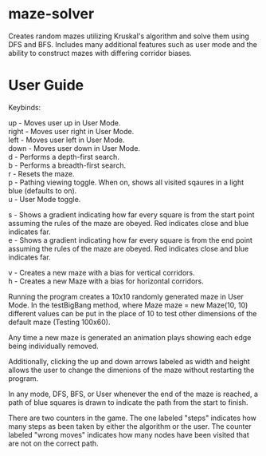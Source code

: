 # maze-solver
Creates random mazes utilizing Kruskal's algorithm and solve them using DFS and BFS. Includes many additional features such as user mode and the ability to construct mazes with differing corridor biases.

# User Guide
Keybinds:

up - Moves user up in User Mode.  
right - Moves user right in User Mode.  
left - Moves user left in User Mode.  
down - Moves user down in User Mode.  
d - Performs a depth-first search.  
b - Performs a breadth-first search.  
r - Resets the maze.  
p - Pathing viewing toggle. When on, shows all visited sqaures in a light blue (defaults to on).  
u - User Mode toggle.  

s - Shows a gradient indicating how far every square is from the start point assuming the rules of the maze are obeyed. Red indicates close and blue indicates far.  
e - Shows a gradient indicating how far every square is from the end point assuming the rules of the maze are obeyed. Red indicates close and blue indicates far.  

v - Creates a new maze with a bias for vertical corridors.   
h - Creates a new Maze with a bias for horizontal corridors.  

Running the program creates a 10x10 randomly generated maze in User Mode.
In the testBigBang method, where
Maze maze = new Maze(10, 10) different values can be put in the place of 10 to test other dimensions of the default maze (Testing 100x60).

Any time a new maze is generated an animation plays showing each edge being individually removed.

Additionally, clicking the up and down arrows labeled as width and height allows the user to change the dimenions of the maze without restarting the program.

In any mode, DFS, BFS, or User whenever the end of the maze is reached, a path of blue squares is drawn to indicate the path from the start to finish.

There are two counters in the game. The one labeled "steps" indicates how many steps as been taken by either the algorithm or the user. The counter labeled "wrong moves" indicates how many nodes have been visited that are not on the correct path.
